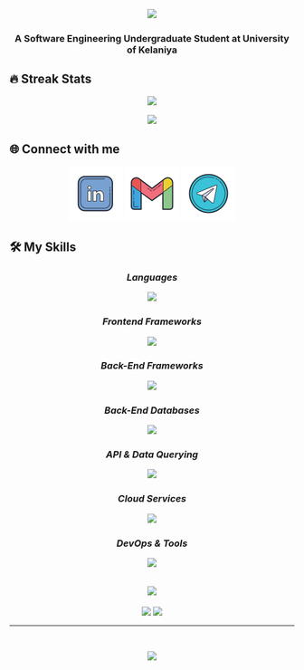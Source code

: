 <!-- [![xx](https://readme-typing-svg.herokuapp.com?font=Fira+Code&pause=1000&width=435&lines=Howdy+%F0%9F%91%8B%2C+I'm+Bhashith+Udawaththa)]
 -->



<p align="center">
<img src="https://readme-typing-svg.herokuapp.com?font=Fira+Code&pause=1000&width=435&lines=Howdy+%F0%9F%91%8B%2C+I'm+Bhashith+Udawaththa" />
</p>

<h3 align="center"><b>A Software Engineering Undergraduate Student at University of Kelaniya</i></b></h3>


<!-- <p align="center">
  <a href="https://skillicons.dev">
<img src="https://img.shields.io/tokei/lines/github/Pavithiran2000/e-commerce-webpage?color=%2319BB19FF&style=flat-square" />
  </a>
</p> -->


## 🔥 Streak Stats 
<p align="center">
 <img  src="https://github-readme-streak-stats.herokuapp.com?user=usbzonelk&theme=blue-green&border_radius=6&mode=weekly"/>
</p>

<div align="center">
<img src="https://github-readme-stats.vercel.app/api?username=usbzonelk&show_icons=true&theme=blue-green"  />
</p>
</div>

## 🌐 Connect with me 
<p align="center">
<a href = "https://www.linkedin.com/in/bhashith/" target="blank">
<img src="https://raw.githubusercontent.com/usbzonelk/usbzonelk/main/assets/img/linkedin.svg" /></a>
<a href="mailto:bhashith.me@gmail.com" target="blank">
<img src="https://raw.githubusercontent.com/usbzonelk/usbzonelk/main/assets/img/gmail.svg" /></a>
<a href="https://t.me/bhashith_me" target="blank">
<img src="https://raw.githubusercontent.com/usbzonelk/usbzonelk/main/assets/img/telegram.svg" /></a>
</p> 
  
  ## 🛠️ My Skills 
  
<h3 align="center"><b><i>Languages </i></b></h3>
<p align="center">
  <a href="https://skillicons.dev">
   <img src="https://skillicons.dev/icons?i=html,css,javascript,php,c,python," />
  </a>
</p>

<h3 align="center"><b><i>Frontend Frameworks </i></b></h3>
<p align="center">
  <a href="https://skillicons.dev">
   <img src="https://skillicons.dev/icons?i=react,redux,next" />
  </a>
</p>

<h3 align="center"><b><i>Back-End Frameworks </i></b></h3>
<p align="center">
  <a href="https://skillicons.dev">
   <img src="https://skillicons.dev/icons?i=nodejs" />
  </a>
</p>

<h3 align="center"><b><i>Back-End Databases </i></b></h3>
<p align="center">
  <a href="https://skillicons.dev">
   <img src="https://skillicons.dev/icons?i=mongo,mysql" />
  </a>
</p>

<h3 align="center"><b><i>API & Data Querying </i></b></h3>
<p align="center">
  <a href="https://skillicons.dev">
   <img src="https://skillicons.dev/icons?i=graphql" />
  </a>
</p>

<h3 align="center"><b><i>Cloud Services </i></b></h3>
<p align="center">
  <a href="https://skillicons.dev">
   <img src="https://skillicons.dev/icons?i=aws,azure,gcp" />
  </a>
</p>

<h3 align="center"><b><i>DevOps & Tools </i></b></h3>
<p align="center">
  <a href="https://skillicons.dev">
   <img src="https://skillicons.dev/icons?i=docker,git,bash,powershell,github" />
  </a>
</p>

</br>

<div align="center">
<img src="https://github-readme-stats.vercel.app/api/top-langs/?username=usbzonelk&theme=blue-green&layout=compact" height="192px"/>
</div>

</br>

<div align="center">
        <img src="http://github-profile-summary-cards.vercel.app/api/cards/repos-per-language?username=usbzonelk&theme=blue_green"/>
        <img src="http://github-profile-summary-cards.vercel.app/api/cards/most-commit-language?username=usbzonelk&theme=blue_green"/>
</div>
<!-- [![Top Langs](https://github-readme-stats.vercel.app/api/top-langs/?username=usbzonelk&theme=blue-green&layout=compact)]
![](http://github-profile-summary-cards.vercel.app/api/cards/repos-per-language?username=usbzonelk&theme=blue_green)
![](http://github-profile-summary-cards.vercel.app/api/cards/most-commit-language?username=usbzonelk&theme=blue_green) -->

-----


</br>
<p align="center">
  <img src="https://img.shields.io/github/last-commit/usbzonelk/shopper?logo=github&style=for-the-badge"/>
</p>
